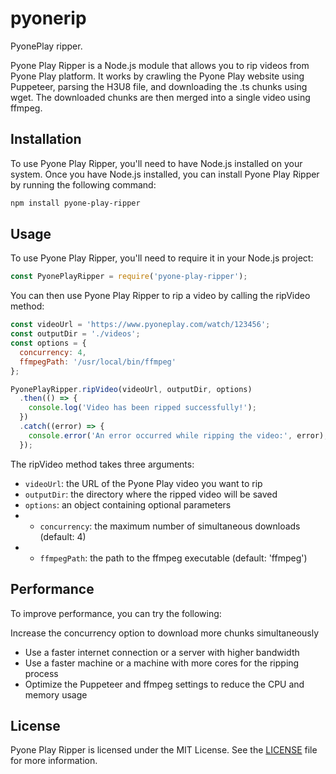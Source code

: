 # pyonerip
PyonePlay ripper.

Pyone Play Ripper is a Node.js module that allows you to rip videos from Pyone Play platform. It works by crawling the Pyone Play website using Puppeteer, parsing the H3U8 file, and downloading the .ts chunks using wget. The downloaded chunks are then merged into a single video using ffmpeg.

## Installation

To use Pyone Play Ripper, you'll need to have Node.js installed on your system. Once you have Node.js installed, you can install Pyone Play Ripper by running the following command:

```bash
npm install pyone-play-ripper
```

## Usage

To use Pyone Play Ripper, you'll need to require it in your Node.js project:

```javascript
const PyonePlayRipper = require('pyone-play-ripper');
```

You can then use Pyone Play Ripper to rip a video by calling the ripVideo method:

```javascript
const videoUrl = 'https://www.pyoneplay.com/watch/123456';
const outputDir = './videos';
const options = {
  concurrency: 4,
  ffmpegPath: '/usr/local/bin/ffmpeg'
};

PyonePlayRipper.ripVideo(videoUrl, outputDir, options)
  .then(() => {
    console.log('Video has been ripped successfully!');
  })
  .catch((error) => {
    console.error('An error occurred while ripping the video:', error);
  });
```

The ripVideo method takes three arguments:

- `videoUrl`: the URL of the Pyone Play video you want to rip
- `outputDir`: the directory where the ripped video will be saved
- `options`: an object containing optional parameters
- - `concurrency`: the maximum number of simultaneous downloads (default: 4)
- - `ffmpegPath`: the path to the ffmpeg executable (default: 'ffmpeg')

## Performance

To improve performance, you can try the following:

Increase the concurrency option to download more chunks simultaneously

- Use a faster internet connection or a server with higher bandwidth
- Use a faster machine or a machine with more cores for the ripping process
- Optimize the Puppeteer and ffmpeg settings to reduce the CPU and memory usage

## License

Pyone Play Ripper is licensed under the MIT License. See the [LICENSE](LICENSE) file for more information.
